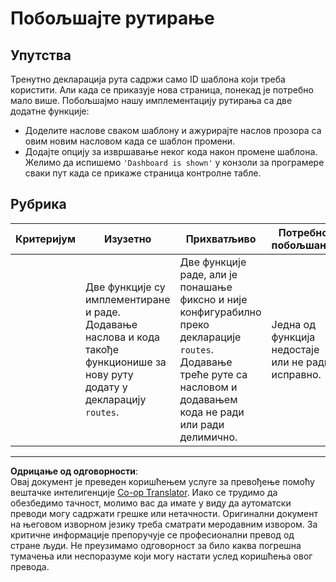 <!--
CO_OP_TRANSLATOR_METADATA:
{
  "original_hash": "8223e429218befa731dd5bfd22299520",
  "translation_date": "2025-08-27T23:03:44+00:00",
  "source_file": "7-bank-project/1-template-route/assignment.md",
  "language_code": "sr"
}
-->
# Побољшајте рутирање

## Упутства

Тренутно декларација рута садржи само ID шаблона који треба користити. Али када се приказује нова страница, понекад је потребно мало више. Побољшајмо нашу имплементацију рутирања са две додатне функције:

- Доделите наслове сваком шаблону и ажурирајте наслов прозора са овим новим насловом када се шаблон промени.
- Додајте опцију за извршавање неког кода након промене шаблона. Желимо да испишемо `'Dashboard is shown'` у конзоли за програмере сваки пут када се прикаже страница контролне табле.

## Рубрика

| Критеријум | Изузетно                                                                                                                          | Прихватљиво                                                                                                                                                                                | Потребно побољшање                                    |
| ---------- | ---------------------------------------------------------------------------------------------------------------------------------- | ----------------------------------------------------------------------------------------------------------------------------------------------------------------------------------------- | ----------------------------------------------------- |
|            | Две функције су имплементиране и раде. Додавање наслова и кода такође функционише за нову руту додату у декларацију `routes`.       | Две функције раде, али је понашање фиксно и није конфигурабилно преко декларације `routes`. Додавање треће руте са насловом и додавањем кода не ради или ради делимично.                     | Једна од функција недостаје или не ради исправно.     |

---

**Одрицање од одговорности**:  
Овај документ је преведен коришћењем услуге за превођење помоћу вештачке интелигенције [Co-op Translator](https://github.com/Azure/co-op-translator). Иако се трудимо да обезбедимо тачност, молимо вас да имате у виду да аутоматски преводи могу садржати грешке или нетачности. Оригинални документ на његовом изворном језику треба сматрати меродавним извором. За критичне информације препоручује се професионални превод од стране људи. Не преузимамо одговорност за било каква погрешна тумачења или неспоразуме који могу настати услед коришћења овог превода.